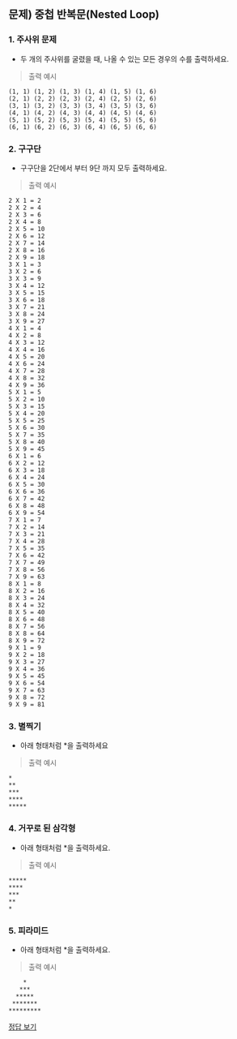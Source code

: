 ## 문제) 중첩 반복문(Nested Loop)

### 1. 주사위 문제 
* 두 개의 주사위를 굴렸을 때, 나올 수 있는 모든 경우의 수를 출력하세요.

> 출력 예시 

```
(1, 1) (1, 2) (1, 3) (1, 4) (1, 5) (1, 6)  
(2, 1) (2, 2) (2, 3) (2, 4) (2, 5) (2, 6) 
(3, 1) (3, 2) (3, 3) (3, 4) (3, 5) (3, 6) 
(4, 1) (4, 2) (4, 3) (4, 4) (4, 5) (4, 6) 
(5, 1) (5, 2) (5, 3) (5, 4) (5, 5) (5, 6) 
(6, 1) (6, 2) (6, 3) (6, 4) (6, 5) (6, 6) 
```

### 2. 구구단
* 구구단을 2단에서 부터 9단 까지 모두 출력하세요.

> 출력 예시 

```
2 X 1 = 2
2 X 2 = 4
2 X 3 = 6
2 X 4 = 8
2 X 5 = 10
2 X 6 = 12
2 X 7 = 14
2 X 8 = 16
2 X 9 = 18
3 X 1 = 3
3 X 2 = 6
3 X 3 = 9
3 X 4 = 12
3 X 5 = 15
3 X 6 = 18
3 X 7 = 21
3 X 8 = 24
3 X 9 = 27
4 X 1 = 4
4 X 2 = 8
4 X 3 = 12
4 X 4 = 16
4 X 5 = 20
4 X 6 = 24
4 X 7 = 28
4 X 8 = 32
4 X 9 = 36
5 X 1 = 5
5 X 2 = 10
5 X 3 = 15
5 X 4 = 20
5 X 5 = 25
5 X 6 = 30
5 X 7 = 35
5 X 8 = 40
5 X 9 = 45
6 X 1 = 6
6 X 2 = 12
6 X 3 = 18
6 X 4 = 24
6 X 5 = 30
6 X 6 = 36
6 X 7 = 42
6 X 8 = 48
6 X 9 = 54
7 X 1 = 7
7 X 2 = 14
7 X 3 = 21
7 X 4 = 28
7 X 5 = 35
7 X 6 = 42
7 X 7 = 49
7 X 8 = 56
7 X 9 = 63
8 X 1 = 8
8 X 2 = 16
8 X 3 = 24
8 X 4 = 32
8 X 5 = 40
8 X 6 = 48
8 X 7 = 56
8 X 8 = 64
8 X 9 = 72
9 X 1 = 9
9 X 2 = 18
9 X 3 = 27
9 X 4 = 36
9 X 5 = 45
9 X 6 = 54
9 X 7 = 63
9 X 8 = 72
9 X 9 = 81
```

### 3. 별찍기
* 아래 형태처럼 *을 출력하세요

> 출력 예시

```
*
**
***
****
*****
``` 

### 4. 거꾸로 된 삼각형
* 아래 형태처럼 *을 출력하세요.

> 출력 예시

```
*****
****
***
**
*
```

### 5. 피라미드
* 아래 형태처럼 *을 출력하세요.

> 출력 예시

```
    *
   ***
  *****
 *******
*********
``` 

[정답 보기](quiz01.c)




